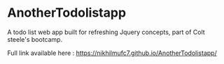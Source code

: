 # AnotherTodolistapp

A todo list web app built for refreshing Jquery concepts, part of Colt steele's bootcamp.

Full link available here : https://nikhilmufc7.github.io/AnotherTodolistapp/
